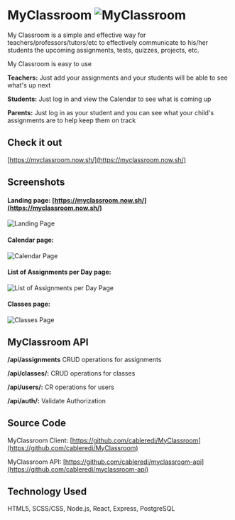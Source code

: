 # MyClassroom ![MyClassroom](./src/Components/Images/Logo-thumbnail.svg)

My Classroom is a simple and effective way for teachers/professors/tutors/etc to effectively communicate to his/her students the upcoming assignments, tests, quizzes, projects, etc.

My Classroom is easy to use

**Teachers:** Just add your assignments and your students will be able to see what's up next

**Students:** Just log in and view the Calendar to see what is coming up

**Parents:** Just log in as your student and you can see what your child's assignments are to help keep them on track

## Check it out
[https://myclassroom.now.sh/](https://myclassroom.now.sh/)


## Screenshots
#### Landing page: [https://myclassroom.now.sh/](https://myclassroom.now.sh/)
![Landing Page](./src/Components/Images/Landing.png)

#### Calendar page:
![Calendar Page](./src/Components/Images/Calendar.png)

#### List of Assignments per Day page:
![List of Assignments per Day Page](./src/Components/Images/Calendar-Assignments.png)

#### Classes page:
![Classes Page](./src/Components/Images/Classes.png)


## MyClassroom API
**/api/assignments**
CRUD operations for assignments

**/api/classes/:**
CRUD operations for classes

**/api/users/:**
CR operations for users

**/api/auth/:**
Validate Authorization

## Source Code
MyClassroom Client: [https://github.com/cableredi/MyClassroom](https://github.com/cableredi/MyClassroom)

MyClassroom API: [https://github.com/cableredi/myclassroom-api](https://github.com/cableredi/myclassroom-api)

## Technology Used
HTML5, SCSS/CSS, Node.js, React, Express, PostgreSQL
